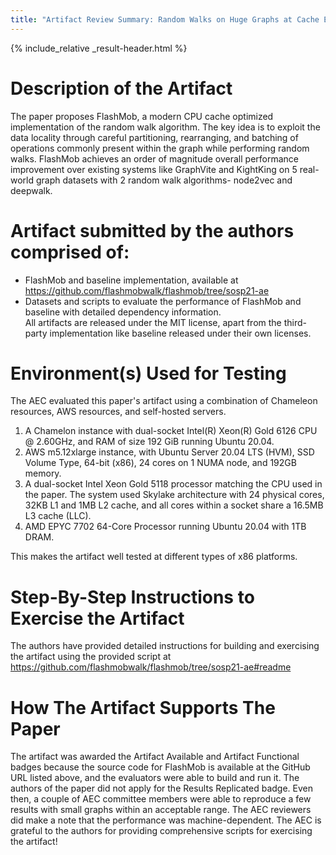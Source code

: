 ```yaml
---
title: "Artifact Review Summary: Random Walks on Huge Graphs at Cache Efficiency"
---
```


{% include_relative _result-header.html %}

# Description of the Artifact
The paper proposes FlashMob, a modern CPU cache optimized implementation of the random walk algorithm. The key idea is to exploit the data locality through careful partitioning, rearranging, and batching of operations commonly present within the graph while performing random walks.  FlashMob achieves an order of magnitude overall performance improvement over existing systems like GraphVite and KightKing on 5 real-world graph datasets with 2 random walk algorithms- node2vec and deepwalk.

# Artifact submitted by the authors comprised of:
* FlashMob and baseline implementation, available at <https://github.com/flashmobwalk/flashmob/tree/sosp21-ae>
* Datasets and scripts to evaluate the performance of FlashMob and baseline with detailed dependency information.  
All artifacts are released under the MIT license, apart from the third-party implementation like baseline released under their own licenses.

# Environment(s) Used for Testing
The AEC evaluated this paper's artifact using a combination of Chameleon resources, AWS resources, and self-hosted servers.  
1. A Chamelon instance with dual-socket Intel(R) Xeon(R) Gold 6126 CPU @ 2.60GHz, and RAM of size 192 GiB running  Ubuntu 20.04.
2. AWS m5.12xlarge instance, with Ubuntu Server 20.04 LTS (HVM), SSD Volume Type, 64-bit (x86), 24 cores on 1 NUMA node, and 192GB memory.
3. A dual-socket Intel Xeon Gold 5118 processor matching the CPU used in the paper. The system used Skylake architecture with 24 physical cores, 32KB L1 and 1MB L2 cache, and all cores within a socket share a 16.5MB L3 cache (LLC).
4. AMD EPYC 7702 64-Core Processor running Ubuntu 20.04 with 1TB DRAM.

This makes the artifact well tested at different types of x86 platforms.  

# Step-By-Step Instructions to Exercise the Artifact
The authors have provided detailed instructions for building and exercising the artifact using the provided script at <https://github.com/flashmobwalk/flashmob/tree/sosp21-ae#readme>

# How The Artifact Supports The Paper
The artifact was awarded the Artifact Available and Artifact Functional badges because the source code for FlashMob is available at the GitHub URL listed above, and the evaluators were able to build and run it. The authors of the paper did not apply for the Results Replicated badge. Even then, a couple of AEC committee members were able to reproduce a few results with small graphs within an acceptable range. The AEC reviewers did make a note that the performance was machine-dependent.  The AEC is grateful to the authors for providing comprehensive scripts for exercising the artifact!
